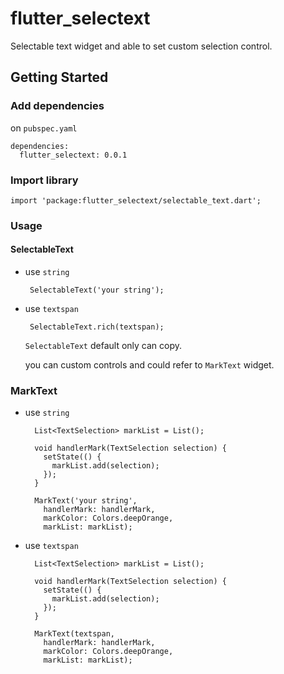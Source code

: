 # flutter_selectext

Selectable text widget and able to set custom selection control.

## Getting Started

### Add dependencies

on `pubspec.yaml`

```
dependencies:
  flutter_selectext: 0.0.1
```

### Import library

```
import 'package:flutter_selectext/selectable_text.dart';
```

### Usage

#### SelectableText

- use `string`

  ```
   SelectableText('your string');
  ```

- use `textspan`

  ```
   SelectableText.rich(textspan);
  ```

  `SelectableText` default only can copy.

  you can custom controls and could refer to `MarkText` widget.

### MarkText

- use `string`

  ```
    List<TextSelection> markList = List();

    void handlerMark(TextSelection selection) {
      setState(() {
        markList.add(selection);
      });
    }

    MarkText('your string',
      handlerMark: handlerMark,
      markColor: Colors.deepOrange,
      markList: markList);
  ```

- use `textspan`

  ```
    List<TextSelection> markList = List();

    void handlerMark(TextSelection selection) {
      setState(() {
        markList.add(selection);
      });
    }

    MarkText(textspan,
      handlerMark: handlerMark,
      markColor: Colors.deepOrange,
      markList: markList);
  ```

